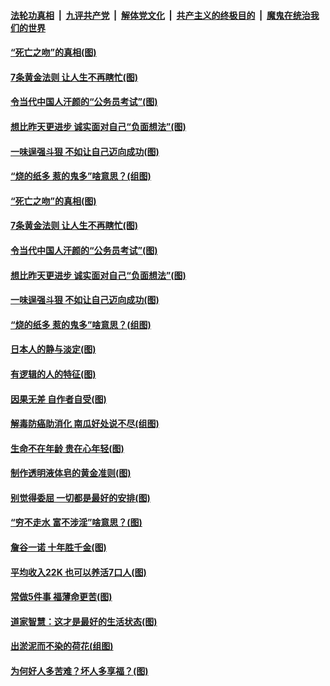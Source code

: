 

####  [法轮功真相](../../../../basic/blob/master/README.md?t=07031731) &nbsp;|&nbsp; [九评共产党](../../../../9ping.md/blob/master/README.md?t=07031731) &nbsp;|&nbsp; [解体党文化](../../../../jtdwh.md/blob/master/README.md?t=07031731)  &nbsp;|&nbsp; [共产主义的终极目的](../../../../gczydzjmd.md/blob/master/README.md?t=07031731) &nbsp;|&nbsp; [魔鬼在统治我们的世界](../../../../mgztzwmdsj.md/blob/master/README.md?t=07031731) 

#### [“死亡之吻”的真相(图)](../pages/p8/938205.md?t=07031731) 

#### [7条黄金法则 让人生不再瞎忙(图)](../pages/p8/938472.md?t=07031731) 

#### [令当代中国人汗颜的“公务员考试”(图)](../pages/p8/938246.md?t=07031731) 

#### [想比昨天更进步 诚实面对自己“负面想法”(图)](../pages/p8/938419.md?t=07031731) 

#### [一味逞强斗狠 不如让自己迈向成功(图)](../pages/p8/937701.md?t=07031731) 

#### [“烧的纸多 惹的鬼多”啥意思？(组图)](../pages/p8/938393.md?t=07031731) 

#### [“死亡之吻”的真相(图)](../pages/p8/938205.md?t=07031731) 

#### [7条黄金法则 让人生不再瞎忙(图)](../pages/p8/938472.md?t=07031731) 

#### [令当代中国人汗颜的“公务员考试”(图)](../pages/p8/938246.md?t=07031731) 

#### [想比昨天更进步 诚实面对自己“负面想法”(图)](../pages/p8/938419.md?t=07031731) 

#### [一味逞强斗狠 不如让自己迈向成功(图)](../pages/p8/937701.md?t=07031731) 

#### [“烧的纸多 惹的鬼多”啥意思？(组图)](../pages/p8/938393.md?t=07031731) 

#### [日本人的静与淡定(图)](../pages/p8/936769.md?t=07031731) 

#### [有逻辑的人的特征(图)](../pages/p8/938239.md?t=07031731) 

#### [因果无差 自作者自受(图)](../pages/p8/938272.md?t=07031731) 

#### [解毒防癌助消化 南瓜好处说不尽(组图)](../pages/p8/937975.md?t=07031731) 

#### [生命不在年龄 贵在心年轻(图)](../pages/p8/937698.md?t=07031731) 

#### [制作透明液体皂的黄金准则(图)](../pages/p8/938207.md?t=07031731) 

#### [别觉得委屈 一切都是最好的安排(图)](../pages/p8/921940.md?t=07031731) 

#### [“穷不走水 富不涉淫”啥意思？(图)](../pages/p8/938176.md?t=07031731) 

#### [詹谷一诺 十年胜千金(图)](../pages/p8/937705.md?t=07031731) 

#### [平均收入22K 也可以养活7口人(图)](../pages/p8/938104.md?t=07031731) 

#### [常做5件事 福薄命更苦(图)](../pages/p8/937990.md?t=07031731) 

#### [道家智慧：这才是最好的生活状态(图)](../pages/p8/900827.md?t=07031731) 

#### [出淤泥而不染的荷花(组图)](../pages/p8/937863.md?t=07031731) 

#### [为何好人多苦难？坏人多享福？(图)](../pages/p8/937938.md?t=07031731) 

